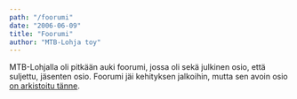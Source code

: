 ```yaml
---
path: "/foorumi"
date: "2006-06-09"
title: "Foorumi"
author: "MTB-Lohja toy"
---
```

MTB-Lohjalla oli pitkään auki foorumi, jossa oli sekä julkinen osio, että suljettu, jäsenten osio. 
Foorumi jäi kehityksen jalkoihin, mutta sen avoin osio [on arkistoitu tänne](/foorumiarkisto/cgi-bin/yabb2/index.html).  

